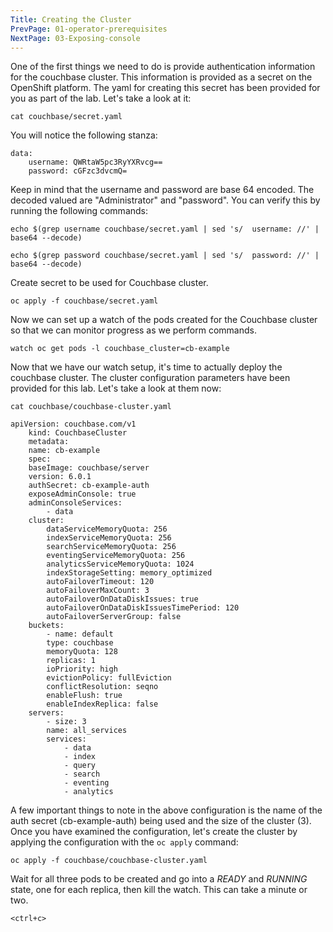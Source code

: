 ```yaml
---
Title: Creating the Cluster
PrevPage: 01-operator-prerequisites
NextPage: 03-Exposing-console
---
```


One of the first things we need to do is provide authentication information for the couchbase cluster.  This information is provided as a secret on the OpenShift platform. The yaml for creating this secret has been provided for you as part of the lab.  Let's take a look at it:

```execute-1
cat couchbase/secret.yaml
```

You will notice the following stanza:
    
    data:
        username: QWRtaW5pc3RyYXRvcg==
        password: cGFzc3dvcmQ=

Keep in mind that the username and password are base 64 encoded.  The decoded valued are "Administrator" and "password".  You can verify this by running the following commands:

```execute-1
echo $(grep username couchbase/secret.yaml | sed 's/  username: //' | base64 --decode)
```

```execute-1
echo $(grep password couchbase/secret.yaml | sed 's/  password: //' | base64 --decode)
```


Create secret to be used for Couchbase cluster.

```execute-1
oc apply -f couchbase/secret.yaml
```

Now we can set up a watch of the pods created for the Couchbase cluster so that we can monitor progress as we perform commands.

```execute-2
watch oc get pods -l couchbase_cluster=cb-example
```

Now that we have our watch setup, it's time to actually deploy the couchbase cluster. The cluster configuration parameters have been provided for this lab.  Let's take a look at them now:

```execute-1
cat couchbase/couchbase-cluster.yaml
```

    apiVersion: couchbase.com/v1
        kind: CouchbaseCluster
        metadata:
        name: cb-example
        spec:
        baseImage: couchbase/server
        version: 6.0.1
        authSecret: cb-example-auth
        exposeAdminConsole: true
        adminConsoleServices:
            - data
        cluster:
            dataServiceMemoryQuota: 256
            indexServiceMemoryQuota: 256
            searchServiceMemoryQuota: 256
            eventingServiceMemoryQuota: 256
            analyticsServiceMemoryQuota: 1024
            indexStorageSetting: memory_optimized
            autoFailoverTimeout: 120
            autoFailoverMaxCount: 3
            autoFailoverOnDataDiskIssues: true
            autoFailoverOnDataDiskIssuesTimePeriod: 120
            autoFailoverServerGroup: false
        buckets:
            - name: default
            type: couchbase
            memoryQuota: 128
            replicas: 1
            ioPriority: high
            evictionPolicy: fullEviction
            conflictResolution: seqno
            enableFlush: true
            enableIndexReplica: false
        servers:
            - size: 3
            name: all_services
            services:
                - data
                - index
                - query
                - search
                - eventing
                - analytics

A few important things to note in the above configuration is the name of the auth secret (cb-example-auth) being used and the size of the cluster (3). Once you have examined the configuration, let's create the cluster by applying the configuration with the `oc apply` command:

```execute-1
oc apply -f couchbase/couchbase-cluster.yaml
```

Wait for all three pods to be created and go into a *READY* and *RUNNING* state, one for each replica, then kill the watch. This can take a minute or two.

```execute-2
<ctrl+c>
```
